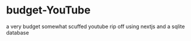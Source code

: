 # budget-YouTube
a very budget somewhat scuffed youtube rip off using nextjs and a sqlite database 
